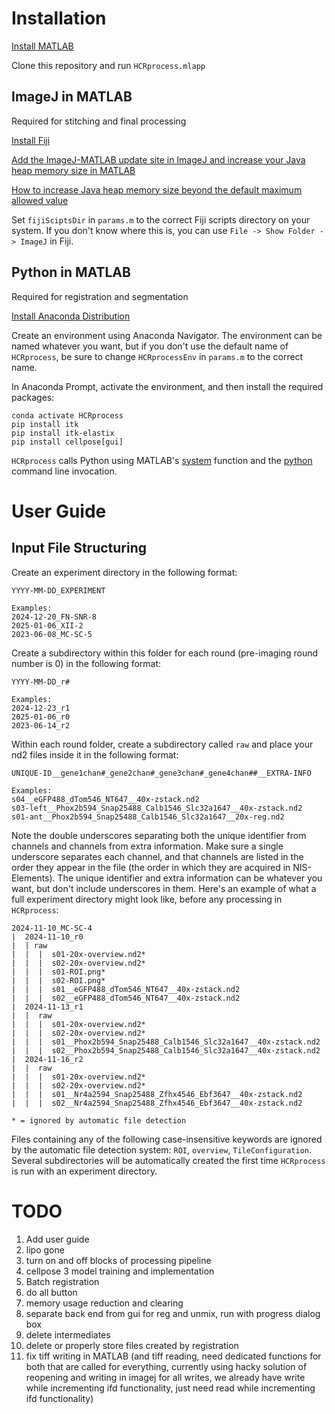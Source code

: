# Installation

[Install MATLAB](https://www.mathworks.com/help/install/ug/install-products-with-internet-connection.html)

Clone this repository and run `HCRprocess.mlapp`

## ImageJ in MATLAB
Required for stitching and final processing

[Install Fiji](https://imagej.net/software/fiji/downloads)

[Add the ImageJ-MATLAB update site in ImageJ and increase your Java heap memory size in MATLAB](https://imagej.net/scripting/matlab)

[How to increase Java heap memory size beyond the default maximum allowed value](https://www.mathworks.com/matlabcentral/answers/92813-how-do-i-increase-the-heap-space-for-the-java-vm-in-matlab#answer_183274)

Set `fijiSciptsDir` in `params.m` to the correct Fiji scripts directory on your system. If you don't know where this is, you can use `File -> Show Folder -> ImageJ` in Fiji. 

## Python in MATLAB
Required for registration and segmentation

[Install Anaconda Distribution](https://docs.anaconda.com/anaconda/install/)

Create an environment using Anaconda Navigator. The environment can be named whatever you want, but if you don't use the default name of `HCRprocess`, be sure to change `HCRprocessEnv` in `params.m` to the correct name. 

In Anaconda Prompt, activate the environment, and then install the required packages:

```
conda activate HCRprocess
pip install itk
pip install itk-elastix
pip install cellpose[gui]
```

`HCRprocess` calls Python using MATLAB's [system](https://www.mathworks.com/help/matlab/ref/system.html) function and the [python](https://docs.python.org/3/using/cmdline.html) command line invocation. 

# User Guide

## Input File Structuring
Create an experiment directory in the following format:
```
YYYY-MM-DD_EXPERIMENT

Examples:
2024-12-20_FN-SNR-8
2025-01-06_XII-2
2023-06-08_MC-SC-5
```
Create a subdirectory within this folder for each round (pre-imaging round number is 0) in the following format:
```
YYYY-MM-DD_r#

Examples:
2024-12-23_r1
2025-01-06_r0
2023-06-14_r2
```
Within each round folder, create a subdirectory called `raw` and place your nd2 files inside it in the following format:
```
UNIQUE-ID__gene1chan#_gene2chan#_gene3chan#_gene4chan##__EXTRA-INFO

Examples:
s04__eGFP488_dTom546_NT647__40x-zstack.nd2
s03-left__Phox2b594_Snap25488_Calb1546_Slc32a1647__40x-zstack.nd2
s01-ant__Phox2b594_Snap25488_Calb1546_Slc32a1647__20x-reg.nd2
```
Note the double underscores separating both the unique identifier from channels and channels from extra information. Make sure a single underscore separates each channel, and that channels are listed in the order they appear in the file (the order in which they are acquired in NIS-Elements). The unique identifier and extra information can be whatever you want, but don't include underscores in them. Here's an example of what a full experiment directory might look like, before any processing in `HCRprocess`:
```
2024-11-10_MC-SC-4
|  2024-11-10_r0
|  | raw
|  |  |  s01-20x-overview.nd2*
|  |  |  s02-20x-overview.nd2*
|  |  |  s01-ROI.png*
|  |  |  s02-ROI.png*
|  |  |  s01__eGFP488_dTom546_NT647__40x-zstack.nd2
|  |  |  s02__eGFP488_dTom546_NT647__40x-zstack.nd2
|  2024-11-13_r1
|  |  raw
|  |  |  s01-20x-overview.nd2*
|  |  |  s02-20x-overview.nd2*
|  |  |  s01__Phox2b594_Snap25488_Calb1546_Slc32a1647__40x-zstack.nd2
|  |  |  s02__Phox2b594_Snap25488_Calb1546_Slc32a1647__40x-zstack.nd2
|  2024-11-16_r2
|  |  raw
|  |  |  s01-20x-overview.nd2*
|  |  |  s02-20x-overview.nd2*
|  |  |  s01__Nr4a2594_Snap25488_Zfhx4546_Ebf3647__40x-zstack.nd2
|  |  |  s02__Nr4a2594_Snap25488_Zfhx4546_Ebf3647__40x-zstack.nd2

* = ignored by automatic file detection
```
Files containing any of the following case-insensitive keywords are ignored by the automatic file detection system: `ROI`, `overview`, `TileConfiguration`. Several subdirectories will be automatically created the first time `HCRprocess` is run with an experiment directory.   

# TODO

1) Add user guide
2) lipo gone
3) turn on and off blocks of processing pipeline
4) cellpose 3 model training and implementation
5) Batch registration
6) do all button
8) memory usage reduction and clearing
9) separate back end from gui for reg and unmix, run with progress dialog box
10) delete intermediates
11) delete or properly store files created by registration
12) fix tiff writing in MATLAB (and tiff reading, need dedicated functions for both that are called for everything, currently using hacky solution of reopening and writing in imagej for all writes, we already have write while incrementing ifd functionality, just need read while incrementing ifd functionality)
